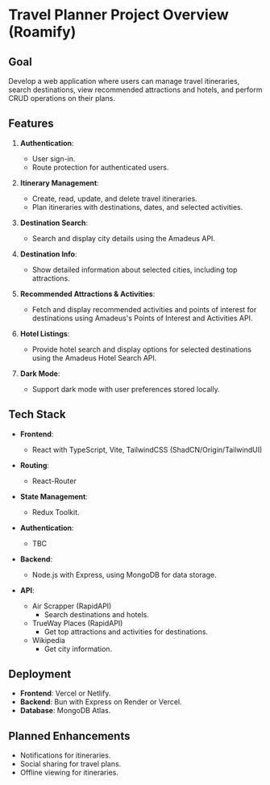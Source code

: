 # Travel Planner Project Overview (Roamify)

## Goal
Develop a web application where users can manage travel itineraries, search destinations, view recommended attractions and hotels, and perform CRUD operations on their plans.

## Features

1. **Authentication**:
   - User sign-in.
   - Route protection for authenticated users.

2. **Itinerary Management**:
   - Create, read, update, and delete travel itineraries.
   - Plan itineraries with destinations, dates, and selected activities.

3. **Destination Search**:
   - Search and display city details using the Amadeus API.

4. **Destination Info**:
   - Show detailed information about selected cities, including top attractions.

5. **Recommended Attractions & Activities**:
   - Fetch and display recommended activities and points of interest for destinations using Amadeus's Points of Interest and Activities API.

6. **Hotel Listings**:
   - Provide hotel search and display options for selected destinations using the Amadeus Hotel Search API.

7. **Dark Mode**:
   - Support dark mode with user preferences stored locally.

## Tech Stack

- **Frontend**: 
  - React with TypeScript, Vite, TailwindCSS (ShadCN/Origin/TailwindUI)
  
- **Routing**:
  - React-Router
  
- **State Management**: 
  - Redux Toolkit.
  
- **Authentication**: 
  - TBC
  
- **Backend**: 
  - Node.js with Express, using MongoDB for data storage.

- **API**: 
  - Air Scrapper (RapidAPI)
    - Search destinations and hotels.
  - TrueWay Places (RapidAPI)
    - Get top attractions and activities for destinations.
  - Wikipedia 
    - Get city information.

## Deployment

- **Frontend**: Vercel or Netlify.
- **Backend**: Bun with Express on Render or Vercel.
- **Database**: MongoDB Atlas.

## Planned Enhancements

- Notifications for itineraries.
- Social sharing for travel plans.
- Offline viewing for itineraries.
